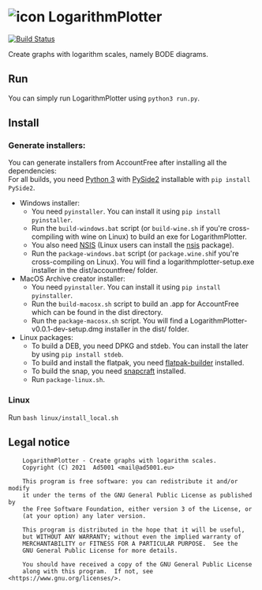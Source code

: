 # ![icon](https://git.ad5001.eu/Ad5001/LogarithmicPlotter/raw/branch/master/logplotter.svg) LogarithmPlotter
[![Build Status](https://ci.ad5001.eu/api/badges/Ad5001/LogarithmicPlotter/status.svg)](https://ci.ad5001.eu/Ad5001/LogarithmicPlotter)

Create graphs with logarithm scales, namely BODE diagrams.

## Run

You can simply run LogarithmPlotter using `python3 run.py`.

## Install

### Generate installers:
You can generate installers from AccountFree after installing all the dependencies:   
For all builds, you need [Python 3](https://python.org) with [PySide2](https://pypi.org/project/PySide2/) installable with `pip install PySide2`.    
- Windows installer: 
    - You need `pyinstaller`. You can install it using `pip install pyinstaller`.    
    - Run the `build-windows.bat` script (or `build-wine.sh` if you're cross-compiling with wine on Linux) to build an exe for LogarithmPlotter.
    - You also need [NSIS](https://nsis.sourceforge.io/Main_Page) (Linux users can install the [nsis](https://pkgs.org/download/nsis) package).    
    - Run the `package-windows.bat` script (or `package.wine.sh`if you're cross-compiling on Linux). You will find a logarithmplotter-setup.exe installer in the dist/accountfree/ folder.
- MacOS Archive creator installer: 
    - You need `pyinstaller`. You can install it using `pip install pyinstaller`.    
    - Run the `build-macosx.sh` script to build an .app for AccountFree which can be found in the dist directory.
    - Run the `package-macosx.sh` script. You will find a LogarithmPlotter-v0.0.1-dev-setup.dmg installer in the dist/ folder.
- Linux packages:
    - To build a DEB, you need DPKG and stdeb. You can install the later by using `pip install stdeb`.
    - To build and install the flatpak, you need [flatpak-builder](https://docs.flatpak.org/en/latest/flatpak-builder.html) installed.
    - To build the snap, you need [snapcraft](https://snapcraft.io) installed.
    - Run `package-linux.sh`.

    
### Linux

Run `bash linux/install_local.sh`

## Legal notice
        LogarithmPlotter - Create graphs with logarithm scales.
        Copyright (C) 2021  Ad5001 <mail@ad5001.eu>

        This program is free software: you can redistribute it and/or modify
        it under the terms of the GNU General Public License as published by
        the Free Software Foundation, either version 3 of the License, or
        (at your option) any later version.

        This program is distributed in the hope that it will be useful,
        but WITHOUT ANY WARRANTY; without even the implied warranty of
        MERCHANTABILITY or FITNESS FOR A PARTICULAR PURPOSE.  See the
        GNU General Public License for more details.

        You should have received a copy of the GNU General Public License
        along with this program.  If not, see <https://www.gnu.org/licenses/>.
